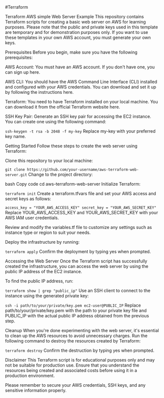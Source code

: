 #Terraform

Terraform AWS simple Web Server Example
This repository contains Terraform scripts for creating a basic web server on AWS for learning purposes. Please note that the public and private keys used in this template are temporary and for demonstration purposes only. If you want to use these templates in your own AWS account, you must  generate your own keys.

Prerequisites
Before you begin, make sure you have the following prerequisites:

AWS Account: You must have an AWS account. If you don't have one, you can sign up here.

AWS CLI: You should have the AWS Command Line Interface (CLI) installed and configured with your AWS credentials. You can download and set it up by following the instructions here.

Terraform: You need to have Terraform installed on your local machine. You can download it from the official Terraform website here.

SSH Key Pair: Generate an SSH key pair for accessing the EC2 instance. You can create one using the following command:


`ssh-keygen -t rsa -b 2048 -f my-key`
Replace my-key with your preferred key name.

Getting Started
Follow these steps to create the web server using Terraform:

Clone this repository to your local machine:


`git clone https://github.com/your-username/aws-terraform-web-server.git`
Change to the project directory:

bash
Copy code
cd aws-terraform-web-server
Initialize Terraform:


`terraform init`
Create a terraform.tfvars file and set your AWS access and secret keys as follows:


`access_key = "YOUR_AWS_ACCESS_KEY"
secret_key = "YOUR_AWS_SECRET_KEY"`
Replace YOUR_AWS_ACCESS_KEY and YOUR_AWS_SECRET_KEY with your AWS IAM user credentials.

Review and modify the variables.tf file to customize any settings such as instance type or region to suit your needs.

Deploy the infrastructure by running:


`terraform apply`
Confirm the deployment by typing yes when prompted.

Accessing the Web Server
Once the Terraform script has successfully created the infrastructure, you can access the web server by using the public IP address of the EC2 instance.

To find the public IP address, run:


`terraform show | grep "public_ip"`
Use an SSH client to connect to the instance using the generated private key:


`ssh -i path/to/your/private/key.pem ec2-user@PUBLIC_IP`
Replace path/to/your/private/key.pem with the path to your private key file and PUBLIC_IP with the actual public IP address obtained from the previous step.

Cleanup
When you're done experimenting with the web server, it's essential to clean up the AWS resources to avoid unnecessary charges. Run the following command to destroy the resources created by Terraform:


`terraform destroy`
Confirm the destruction by typing yes when prompted.

Disclaimer
This Terraform script is for educational purposes only and may not be suitable for production use. Ensure that you understand the resources being created and associated costs before using it in a production environment.

Please remember to secure your AWS credentials, SSH keys, and any sensitive information properly.
